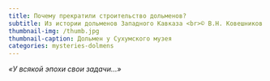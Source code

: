 ```yaml
---
title: Почему прекратили строительство дольменов?
subtitle: Из истории дольменов Западного Кавказа <br>© В.Н. Ковешников
thumbnail-img: /thumb.jpg
thumbnail-caption: Дольмен у Сухумского музея
categories: mysteries-dolmens
---
```

_«У всякой эпохи свои задачи…»_
